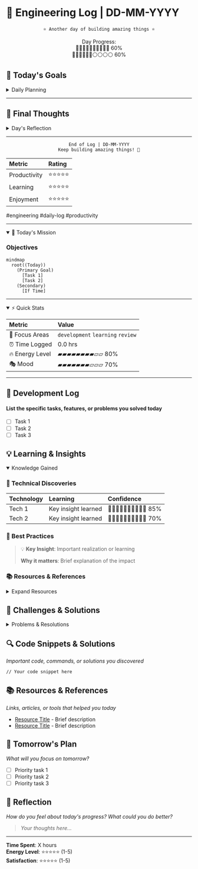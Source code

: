 # 📝 Engineering Log | DD-MM-YYYY

<div align="center">

```text
⭐️ Another day of building amazing things ⭐️
```

<p align="center">
  Day Progress:<br/>
  💖💖💖💖💖💖🖤🖤🖤🖤 60%<br/>
  🔵🔵🔵🔵🔵🔵⚪️⚪️⚪️⚪️ 60%
</p>

</div>

## 🎯 Today's Goals

<details>
<summary>Daily Planning</summary>

### 📋 Priority Tasks

1. 🔴 High Priority
   - [ ] Task 1
   - [ ] Task 2
2. 🟡 Medium Priority
   - [ ] Task 1
3. 🟢 If Time Permits
   - [ ] Task 1

### 🎯 Goals & Expectations

```mermaid
graph LR
    A[Tomorrow] --> B[Goal 1]
    A --> C[Goal 2]
    B --> D[Expected Outcome]
    C --> D
```

</details>

---

## 💭 Final Thoughts

<details>
<summary>Day's Reflection</summary>

### 🌟 Achievements
> What made me proud today?

### 📈 Growth
> How did I improve?

### 🎯 Areas for Improvement
> What could be better?

### 🌱 Personal Notes
> Additional thoughts or feelings about the day

</details>

---

<div align="center">

```text
End of Log | DD-MM-YYYY
Keep building amazing things! 🚀
```

| Metric | Rating |
|:--|:--|
| Productivity | ⭐⭐⭐⭐⭐ |
| Learning | ⭐⭐⭐⭐⭐ |
| Enjoyment | ⭐⭐⭐⭐⭐ |

</div>

#engineering #daily-log #productivity

---

<details open>
<summary>🎯 Today's Mission</summary>

### Objectives

```mermaid
mindmap
  root((Today))
    (Primary Goal)
      [Task 1]
      [Task 2]
    (Secondary)
      [If Time]
```

</details>

---

<details open>
<summary>⚡ Quick Stats</summary>

| Metric | Value |
|:--|:--|
| 🎯 Focus Areas | `development` `learning` `review` |
| ⏰ Time Logged | 0.0 hrs |
| 🔥 Energy Level | ▰▰▰▰▰▰▰▰▱▱ 80% |
| 🎭 Mood | ▰▰▰▰▰▰▰▱▱▱ 70% |

</details>

---

## 📝 Development Log

#### List the specific tasks, features, or problems you solved today

- [ ] Task 1
- [ ] Task 2
- [ ] Task 3

## 💡 Learning & Insights

<details open>
<summary>Knowledge Gained</summary>

### 🔬 Technical Discoveries

| Technology | Learning | Confidence |
|:--|:--|:--|
| Tech 1 | Key insight learned | 🔹🔹🔹🔹🔹🔹🔹🔹🔸🔸 85% |
| Tech 2 | Key insight learned | 💛💛💛💛💛💛💛💚💚💚 70% |

### 🌟 Best Practices

> 💡 **Key Insight**: Important realization or learning
>
> **Why it matters**: Brief explanation of the impact

### 📚 Resources & References

<details>
<summary>Expand Resources</summary>

- [📄 Resource 1](#) - Brief description
- [📚 Resource 2](#) - Brief description
- [🔗 Resource 3](#) - Brief description

</details>

</details>

## 🚧 Challenges & Solutions

<details>
<summary>Problems & Resolutions</summary>

### 🎯 Technical Challenges

```mermaid
flowchart LR
    A[Challenge] --> B{Attempted Solutions}
    B --> C[Solution 1]
    B --> D[Solution 2]
    C --> E[Outcome]
    D --> E
```

### 💭 Lessons Learned

> 📝 **Key Takeaway**: Main lesson from today's challenges
>
> **Future Prevention**: How to avoid similar issues

</details>

## 🔍 Code Snippets & Solutions

*Important code, commands, or solutions you discovered*

```language
// Your code snippet here
```

## 📚 Resources & References

*Links, articles, or tools that helped you today*

- [Resource Title](URL) - Brief description
- [Resource Title](URL) - Brief description

## 🎯 Tomorrow's Plan

*What will you focus on tomorrow?*

- [ ] Priority task 1
- [ ] Priority task 2
- [ ] Priority task 3

## 💭 Reflection

*How do you feel about today's progress? What could you do better?*

> *Your thoughts here...*

---

**Time Spent**: X hours  
**Energy Level**: ⭐⭐⭐⭐⭐ (1-5)  
**Satisfaction**: ⭐⭐⭐⭐⭐ (1-5)
